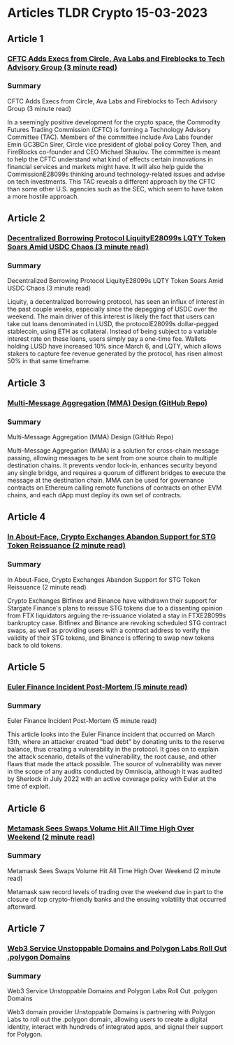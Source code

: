 # Articles TLDR Crypto 15-03-2023

## Article 1
### [CFTC Adds Execs from Circle, Ava Labs and Fireblocks to Tech Advisory Group (3 minute read)](https://tldr.tech)
### Summary 
 CFTC Adds Execs from Circle, Ava Labs and Fireblocks to Tech Advisory Group (3 minute read)

In a seemingly positive development for the crypto space, the Commodity Futures Trading Commission (CFTC) is forming a Technology Advisory Committee (TAC). Members of the committee include Ava Labs founder Emin GC3BCn Sirer, Circle vice president of global policy Corey Then, and FireBlocks co-founder and CEO Michael Shaulov. The committee is meant to help the CFTC understand what kind of effects certain innovations in financial services and markets might have. It will also help guide the CommissionE28099s thinking around technology-related issues and advise on tech investments. This TAC reveals a different approach by the CFTC than some other U.S. agencies such as the SEC, which seem to have taken a more hostile approach.

## Article 2
### [Decentralized Borrowing Protocol LiquityE28099s LQTY Token Soars Amid USDC Chaos (3 minute read)](https://tldr.tech)
### Summary 
 Decentralized Borrowing Protocol LiquityE28099s LQTY Token Soars Amid USDC Chaos (3 minute read)

Liquity, a decentralized borrowing protocol, has seen an influx of interest in the past couple weeks, especially since the depegging of USDC over the weekend. The main driver of this interest is likely the fact that users can take out loans denominated in LUSD, the protocolE28099s dollar-pegged stablecoin, using ETH as collateral. Instead of being subject to a variable interest rate on these loans, users simply pay a one-time fee. Wallets holding LUSD have increased 10% since March 6, and LQTY, which allows stakers to capture fee revenue generated by the protocol, has risen almost 50% in that same timeframe.

## Article 3
### [Multi-Message Aggregation (MMA) Design (GitHub Repo)](https://tldr.tech)
### Summary 
 Multi-Message Aggregation (MMA) Design (GitHub Repo)

Multi-Message Aggregation (MMA) is a solution for cross-chain message passing, allowing messages to be sent from one source chain to multiple destination chains. It prevents vendor lock-in, enhances security beyond any single bridge, and requires a quorum of different bridges to execute the message at the destination chain. MMA can be used for governance contracts on Ethereum calling remote functions of contracts on other EVM chains, and each dApp must deploy its own set of contracts.

## Article 4
### [In About-Face, Crypto Exchanges Abandon Support for STG Token Reissuance (2 minute read)](https://tldr.tech)
### Summary 
 In About-Face, Crypto Exchanges Abandon Support for STG Token Reissuance (2 minute read)

Crypto Exchanges Bitfinex and Binance have withdrawn their support for Stargate Finance's plans to reissue STG tokens due to a dissenting opinion from FTX liquidators arguing the re-issuance violated a stay in FTXE28099s bankruptcy case. Bitfinex and Binance are revoking scheduled STG contract swaps, as well as providing users with a contract address to verify the validity of their STG tokens, and Binance is offering to swap new tokens back to old tokens.

## Article 5
### [Euler Finance Incident Post-Mortem (5 minute read)](https://tldr.tech)
### Summary 
 Euler Finance Incident Post-Mortem (5 minute read)

This article looks into the Euler Finance incident that occurred on March 13th, where an attacker created "bad debt" by donating units to the reserve balance, thus creating a vulnerability in the protocol. It goes on to explain the attack scenario, details of the vulnerability, the root cause, and other flaws that made the attack possible. The source of vulnerability was never in the scope of any audits conducted by Omniscia, although it was audited by Sherlock in July 2022 with an active coverage policy with Euler at the time of exploit.

## Article 6
### [Metamask Sees Swaps Volume Hit All Time High Over Weekend (2 minute read)](https://tldr.tech)
### Summary 
 Metamask Sees Swaps Volume Hit All Time High Over Weekend (2 minute read)

Metamask saw record levels of trading over the weekend due in part to the closure of top crypto-friendly banks and the ensuing volatility that occurred afterward.

## Article 7
### [Web3 Service Unstoppable Domains and Polygon Labs Roll Out .polygon Domains](https://tldr.tech)
### Summary 
 Web3 Service Unstoppable Domains and Polygon Labs Roll Out .polygon Domains

Web3 domain provider Unstoppable Domains is partnering with Polygon Labs to roll out the .polygon domain, allowing users to create a digital identity, interact with hundreds of integrated apps, and signal their support for Polygon.

